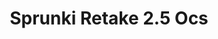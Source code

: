 ---
slug: sprunki-retake-25-ocs
title: Sprunki Retake 2.5 Ocs
description: "Sprunki Retake 2.5 Ocs is an exciting online game. Play for free directly in your browser!"
icon: /images/popular_mods/Sprunki Retake 2.5 Ocs.png
url: https://wowtbc.net/sprunkin/retake-2.5-oc/index.html
previewImage: /images/popular_mods/Sprunki Retake 2.5 Ocs.png
type: popular mods

# SEO配置
seo:
  title: "Sprunki Retake 2.5 Ocs - Play Free Online Game | Fun Browser Games"
  description: "Sprunki Retake 2.5 Ocs - Play this fun online game for free in your browser. No download required!"
  ogImage: "/images/popular_mods/Sprunki Retake 2.5 Ocs.png"
  keywords: "sprunki-retake-25-ocs, online game, browser game, free game, popular mods game, play online"

videoUrls:
  - https://www.youtube.com/embed/example1
  - https://www.youtube.com/embed/example2

whyPlay:
  title: "Why Play Sprunki Retake 2.5 Ocs?"
  items:
    - "Immersive Gameplay: Sprunki Retake 2.5 Ocs offers an engaging and immersive gaming experience that will keep you entertained for hours"
    - "Challenging Levels: Test your skills with increasingly difficult challenges and obstacles"
    - "Beautiful Graphics: Enjoy stunning visuals and smooth animations that bring the game world to life"
    - "Regular Updates: New content and features are added regularly to keep the game fresh and exciting"
    - "Free to Play: Experience all the fun without spending a penny"
    - "Community Features: Connect with other players, share strategies, and compete for high scores"
    - "Cross-Platform: Play on any device with a web browser, no downloads required"

features:
  title: "Key Features of Sprunki Retake 2.5 Ocs"
  image: "/images/popular_mods/Sprunki Retake 2.5 Ocs.png"
  items:
    - "Intuitive Controls: Easy to learn controls make Sprunki Retake 2.5 Ocs accessible for players of all skill levels"
    - "Multiple Game Modes: Enjoy various gameplay options that provide different challenges and experiences"
    - "Character Customization: Personalize your gaming experience with unique characters and items"
    - "Achievement System: Complete special tasks to earn rewards and recognition"
    - "Leaderboards: Compete with players worldwide and see who can achieve the highest scores"

characteristics:
  title: "Game Characteristics"
  image: "/images/popular_mods/Sprunki Retake 2.5 Ocs.png"
  items:
    - "Genre: Popular mods game with elements of strategy and skill"
    - "Difficulty: Suitable for both casual gamers and those seeking a challenge"
    - "Play Time: Quick sessions or extended gameplay, depending on your preference"
    - "Art Style: Vibrant and engaging visuals that enhance the gaming experience"
    - "Sound Design: Immersive audio that complements the gameplay perfectly"

info: "Sprunki Retake 2.5 Ocs is an exciting online game that offers players a unique and engaging gaming experience. With its intuitive controls, stunning visuals, and challenging gameplay, Sprunki Retake 2.5 Ocs provides hours of entertainment for players of all ages and skill levels. Whether you're looking for a quick gaming session during a break or an extended play session, Sprunki Retake 2.5 Ocs delivers an immersive experience that will keep you coming back for more. The game features multiple levels of increasing difficulty, ensuring that players are constantly challenged as they progress. With regular updates adding new content and features, Sprunki Retake 2.5 Ocs remains fresh and exciting, providing endless entertainment options for its growing community of players."

howToPlayIntro: "Welcome to Sprunki Retake 2.5 Ocs! This guide will walk you through the basics and help you master the game. Whether you're a beginner or looking to improve your skills, these tips and instructions will enhance your gaming experience."

howToPlaySteps:
  - title: "Getting Started"
    description: "Begin your Sprunki Retake 2.5 Ocs adventure by familiarizing yourself with the controls. Use your keyboard or mouse to navigate through the game interface. The tutorial will guide you through the basic mechanics and help you understand the objectives."
  - title: "Understanding the Objectives"
    description: "In Sprunki Retake 2.5 Ocs, your main goal is to progress through levels by completing specific objectives. Each level presents unique challenges that require different strategies and approaches."
  - title: "Mastering the Controls"
    description: "Practice using the controls to improve your precision and reaction time. Sprunki Retake 2.5 Ocs requires quick reflexes and strategic thinking to overcome obstacles and defeat opponents."
  - title: "Utilizing Power-ups"
    description: "Collect power-ups throughout the game to enhance your abilities and overcome difficult challenges. Each power-up offers unique advantages that can be crucial for success."
  - title: "Developing Strategies"
    description: "As you progress in Sprunki Retake 2.5 Ocs, develop effective strategies for different scenarios. Analyze patterns, anticipate challenges, and adapt your approach to maximize your performance."

faq:
  title: "Frequently Asked Questions about Sprunki Retake 2.5 Ocs"
  items:
    - question: "Is Sprunki Retake 2.5 Ocs free to play?"
      answer: "Yes, Sprunki Retake 2.5 Ocs is completely free to play directly in your web browser. No downloads or purchases are required to enjoy the full game experience."
    - question: "Can I play Sprunki Retake 2.5 Ocs on mobile devices?"
      answer: "Yes, Sprunki Retake 2.5 Ocs is optimized for both desktop and mobile play. You can enjoy the game on any device with a web browser and internet connection."
    - question: "Are there any in-game purchases?"
      answer: "While Sprunki Retake 2.5 Ocs is free to play, there may be optional in-game purchases available for cosmetic items or additional features that don't affect core gameplay."
    - question: "How often is Sprunki Retake 2.5 Ocs updated?"
      answer: "The developers regularly update Sprunki Retake 2.5 Ocs with new content, features, and improvements based on player feedback and game performance."
    - question: "Can I play Sprunki Retake 2.5 Ocs offline?"
      answer: "Currently, Sprunki Retake 2.5 Ocs requires an internet connection to play as it's a browser-based online game."
    - question: "Is Sprunki Retake 2.5 Ocs suitable for children?"
      answer: "Yes, Sprunki Retake 2.5 Ocs is designed to be family-friendly and suitable for players of all ages."
    - question: "How do I report bugs or issues?"
      answer: "If you encounter any problems while playing Sprunki Retake 2.5 Ocs, you can report them through the game's support page or contact the developers directly through their website."
    - question: "Still Have Questions?"
      answer: "If you have additional questions about Sprunki Retake 2.5 Ocs that aren't covered in this FAQ, please visit our support center or contact our customer service team for assistance."
---